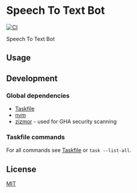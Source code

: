 # Speech To Text Bot

[![CI](https://github.com/ovsds/speech-to-text-bot/workflows/Check%20PR/badge.svg)](https://github.com/ovsds/speech-to-text-bot/actions?query=workflow%3A%22%22Check+PR%22%22)

Speech To Text Bot

## Usage

## Development

### Global dependencies

- [Taskfile](https://taskfile.dev/installation/)
- [nvm](https://github.com/nvm-sh/nvm?tab=readme-ov-file#install--update-script)
- [zizmor](https://woodruffw.github.io/zizmor/installation/) - used for GHA security scanning

### Taskfile commands

For all commands see [Taskfile](Taskfile.yaml) or `task --list-all`.

## License

[MIT](LICENSE)
